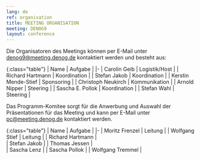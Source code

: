```yaml
---
lang: de
ref: organisation
title: MEETING ORGANISATION
meeting: DENOG9
layout: conference
---
```

Die Organisatoren des Meetings können per E-Mail unter [denog9@meeting.denog.de](mailto:denog9@meeting.denog.de) kontaktiert werden und besteht aus:

{:class="table"}
| Name | Aufgabe |
|-
| Carolin Geib | Logistik/Host |
| Richard Hartmann | Koordination |
| Stefan Jakob | Koordination |
| Kerstin Mende-Stief |	Sponsoring |
| Christoph Neukirch | Kommunikation |
| Arnold Nipper |	Steering |
| Sascha E. Pollok | Koordination |
| Stefan Wahl |	Steering |

Das Programm-Komitee sorgt für die Anwerbung und Auswahl der Präsentationen für das Meeting und kann per E-Mail unter [pc@meeting.denog.de](mailto:pc@meeting.denog.de) kontaktiert werden.

{:class="table"}
| Name | Aufgabe |
|-
| Moritz Frenzel | Leitung |
| Wolfgang Stief | Leitung |
| Richard Hartmann |	
| Stefan Jakob |
| Thomas Jessen |	
| Sascha Lenz |	
| Sascha Pollok |
| Wolfgang Tremmel |
